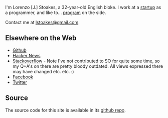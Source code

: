 <div class="me"></div>

I'm Lorenzo [J.] Stoakes, a 32-year-old English bloke. I work at a [startup][0] as a
programmer, and like to... [program][1] on the side.

Contact me at <lstoakes@gmail.com>.

## Elsewhere on the Web ##

* [Github][2]
* [Hacker News][3]
* [Stackoverflow][4] - Note I've not contributed to SO for quite some time, so my Q+A's on there are pretty bloody outdated. All views expressed there may have changed etc. etc. :)
* [Facebook][5]
* [Twitter][6]

## Source ##

The source code for this site is available in its [github repo][3].

[0]:http://resin.io
[1]:/projects
[2]:https://github.com/lorenzo-stoakes/
[3]:https://news.ycombinator.com/user?id=singular
[4]:http://stackoverflow.com/users/3394/kronoz
[5]:https://www.facebook.com/lstoakes
[6]:https://twitter.com/ljsloz
[7]:https://github.com/lorenzo-stoakes/ljs.io
